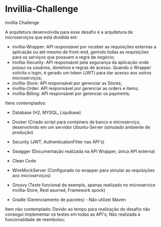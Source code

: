 # Invillia-Challenge
Invillia Challenge

A arquitetura desenvolvida para esse desafio é a arquitetura de microserviços que está dividida em:

* invillia-Wrapper: API responsável por receber as requisições externas a aplicação ou até mesmo de front-end, gerindo todas as requisições para os serviços que possuem a regra de negócio;  
* invillia-Security: API responsável pela segurança da aplicação onde possui os usuários, domínios e regras de acesso. Quando o Wrapper solicita o login, é gerado um token (JWT) para dar acesso aos outros microserviços;  
* invillia-Store: API responsável por gerenciar as Stores;
* invillia-Order: API responsável por gerenciar as orders e items;
* invillia-Billing: API responsável por gerenciar os payments;
    
Itens contemplados:

* Database (H2, MYSQL, Liquibase)
* Docker (Criado script para containers de banco e microserviço, desenvolvido em um servidor Ubuntu-Server (simulado ambiente de produção)
* Security (JWT, AuthenticationFilter nas API's)
* Swagger (Documentação realizada na API Wrapper, única API externa)
* Clean Code

* WireMockServer (Configurado no wrapper para simular as requisições aos microserviços)
* Groovy (Teste funcional de exemplo, apenas realizado no microservice invillia-Store, Rest asurred, Framework spock)
* Gradle (Gerenciamento de pacotes) - Não utilizei Maven

Item não contemplado:
Devido ao tempo para realização do desafio não consegui implementar os testes em todas as API's;
Não realizada a funcionalidade de reembolso;
